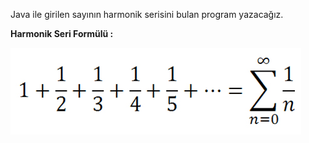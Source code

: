 ﻿Java ile girilen sayının harmonik serisini bulan program yazacağız.

**Harmonik Seri Formülü :**

![Harmonic_Number](https://raw.githubusercontent.com/Kodluyoruz/taskforce/main/java101/pratik-harmonic/figures/harmonic_series.gif)